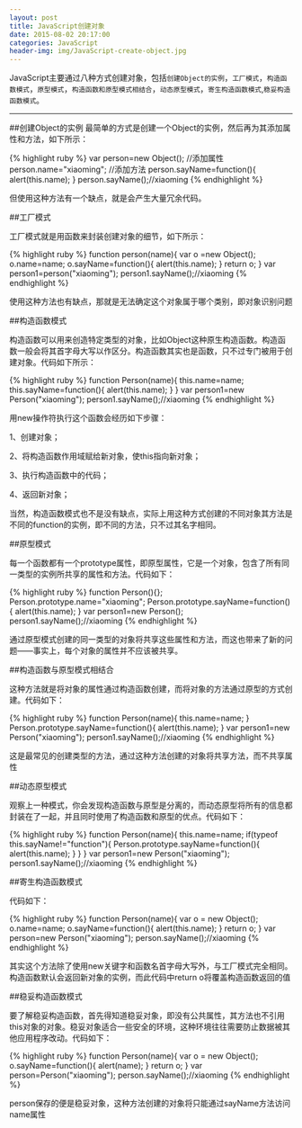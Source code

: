 ```yaml
---
layout: post
title: JavaScript创建对象
date: 2015-08-02 20:17:00
categories: JavaScript
header-img: img/JavaScript-create-object.jpg
---
```


JavaScript主要通过八种方式创建对象，包括`创建Object的实例`，`工厂模式`，`构造函数模式`，`原型模式`，`构造函数和原型模式相结合`，`动态原型模式`，`寄生构造函数模式`,`稳妥构造函数模式`。

---

##创建Object的实例
最简单的方式是创建一个Object的实例，然后再为其添加属性和方法，如下所示：

{% highlight ruby %}
var person=new Object();
//添加属性
person.name="xiaoming";
//添加方法
person.sayName=function(){
  alert(this.name);
}
person.sayName();//xiaoming
{% endhighlight %}

但使用这种方法有一个缺点，就是会产生大量冗余代码。

##工厂模式

工厂模式就是用函数来封装创建对象的细节，如下所示：

{% highlight ruby %}
function person(name){
  var o =new Object();
  o.name=name;
  o.sayName=function(){
    alert(this.name); 
  }
  return o;
}
var person1=person("xiaoming");
person1.sayName();//xiaoming
{% endhighlight %}

使用这种方法也有缺点，那就是无法确定这个对象属于哪个类别，即对象识别问题

##构造函数模式

构造函数可以用来创造特定类型的对象，比如Object这种原生构造函数。构造函数一般会将其首字母大写以作区分。构造函数其实也是函数，只不过专门被用于创建对象。代码如下所示：

{% highlight ruby %}
function Person(name){
  this.name=name;
  this.sayName=function(){
    alert(this.name);
  }
}
var person1=new Person("xiaoming");
person1.sayName();//xiaoming
{% endhighlight %}

用new操作符执行这个函数会经历如下步骤：

1、创建对象；

2、将构造函数作用域赋给新对象，使this指向新对象；

3、执行构造函数中的代码；

4、返回新对象；

当然，构造函数模式也不是没有缺点，实际上用这种方式创建的不同对象其方法是不同的function的实例，即不同的方法，只不过其名字相同。

##原型模式

每一个函数都有一个prototype属性，即原型属性，它是一个对象，包含了所有同一类型的实例所共享的属性和方法。代码如下：

{% highlight ruby %}
function Person(){};
Person.prototype.name="xiaoming";
Person.prototype.sayName=function(){
  alert(this.name);
}
var person1=new Person();
person1.sayName();//xiaoming
{% endhighlight %}

通过原型模式创建的同一类型的对象将共享这些属性和方法，而这也带来了新的问题——事实上，每个对象的属性并不应该被共享。

##构造函数与原型模式相结合

这种方法就是将对象的属性通过构造函数创建，而将对象的方法通过原型的方式创建。代码如下：

{% highlight ruby %}
function Person(name){
  this.name=name;
}
Person.prototype.sayName=function(){
  alert(this.name);
}
var person1=new Person("xiaoming");
person1.sayName();//xiaoming
{% endhighlight %}

这是最常见的创建类型的方法，通过这种方法创建的对象将共享方法，而不共享属性

##动态原型模式

观察上一种模式，你会发现构造函数与原型是分离的，而动态原型将所有的信息都封装在了一起，并且同时使用了构造函数和原型的优点。代码如下：

{% highlight ruby %}
function Person(name){
  this.name=name;
  if(typeof this.sayName!="function"){
    Person.prototype.sayName=function(){
      alert(this.name);
    }
  }
}
var person1=new Person("xiaoming");
person1.sayName();//xiaoming
{% endhighlight %}

##寄生构造函数模式

代码如下：

{% highlight ruby %}
function Person(name){
  var o = new Object();
  o.name=name;
  o.sayName=function(){
    alert(this.name);
  }
  return o;
}
var person=new Person("xiaoming");
person.sayName();//xiaoming
{% endhighlight %}

其实这个方法除了使用new关键字和函数名首字母大写外，与工厂模式完全相同。构造函数默认会返回新对象的实例，而此代码中return o将覆盖构造函数返回的值

##稳妥构造函数模式

要了解稳妥构造函数，首先得知道稳妥对象，即没有公共属性，其方法也不引用this对象的对象。稳妥对象适合一些安全的环境，这种环境往往需要防止数据被其他应用程序改动。代码如下：

{% highlight ruby %}
function Person(name){
  var o = new Object();
  o.sayName=function(){
    alert(name); 
  }
  return o;
}
var person=Person("xiaoming");
person.sayName();//xiaoming
{% endhighlight %}

person保存的便是稳妥对象，这种方法创建的对象将只能通过sayName方法访问name属性







